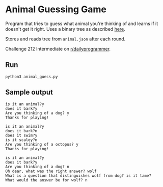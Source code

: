 # Animal Guessing Game
Program that tries to guess what animal you're thinking of and learns if it doesn't get it right. Uses a binary tree as described [here](http://openbookproject.net/py4fun/animal/animal.html).

Stores and reads tree from `animal.json` after each round.

Challenge 212 Intermediate on [r/dailyprogrammer](http://www.reddit.com/r/dailyprogrammer/comments/34asls/20150429_challenge_212_intermediate_animal_guess/).

## Run

```
python3 animal_guess.py
```

## Sample output

```
is it an animal?y
does it bark?y
Are you thinking of a dog? y
Thanks for playing!

is it an animal?y
does it bark?n
does it swim?y
is it scaley?n
Are you thinking of a octopus? y
Thanks for playing!

is it an animal?y
does it bark?y
Are you thinking of a dog? n
Oh dear, what was the right answer? wolf
What is a question that distinguishes wolf from dog? is it tame?
What would the answer be for wolf? n
```